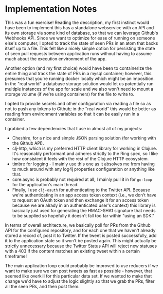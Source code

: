 Implementation Notes
====================
This was a fun exercise! Reading the description, my first instinct would have been to implement this has a standalone webservice with an API and its own storage via some kind of database, so that we can leverage Github's Webhooks API.  Since we want to optimize for ease of running on someone else's computer, I opted to track the state of seen PRs in an atom that backs itself up to a file.  This felt like a nicely simple option for persisting the state of seen pull requests between application runs without having to assume much about the execution environment of the app.

Another option (and my first choice) would have been to containerize the entire thing and track the state of PRs in a mysql container; however, this presumes that you're running docker locally which might be an imposition.  In the "real world" a database storage solution would let us potentially run multiple instances of the app for scale and we also won't need to mount a storage volume (if we're using containers) for the file to write to.

I opted to provide secrets and other configuration via reading a file so as not to push any tokens to Github; in the "real world" this would be better as reading from environment variables so that it can be easily run in a container.

I grabbed a few dependencies that I use in almost all of my projects:

* Cheshire, for a nice and simple JSON parsing solution (for working with the Github API).
* clj-http, which is my preferred HTTP client library for working in Clojure.  It's reasonably performant and adheres strictly to the Ring spec, so I like how consistent it feels with the rest of the Clojure HTTP ecosystem.
* timbre for logging - I mainly use this one as it absolves me from having to muck around with any log4j properties configuration or anything like that.
* core.async is probably not required at all, I mainly pull it in for `go-loop` for the application's main thread.
* Finally, I use `clj-oauth` for authenticating to the Twitter API.  Because we're authenticating in an app access token context (i.e., we don't have to request an OAuth token and then exchange it for an access token because we are alrady in an authenticated user's context) this library is basically just used for generating the HMAC-SHA1 signature that needs to be supplied so hopefully it doesn't fall too far within "using an SDK."

In terms of overall architecture, we basically poll for PRs from the Github API for the configured repository, and for each one that we haven't already stored a record of, post it to Twitter.  If the tweet is posted successfully, add it to the application state so it won't be posted again.  This might actually be strictly unnecessary because the Twitter Status API will reject new statuses with a 403 if the content matches an existing tweet within a certain timeframe!

The main application loop could probably be improved to use reducers if we want to make sure we can post tweets as fast as possible - however, that seemed like overkill for this particular data set.  If we wanted to make that change we'd have to adjust the logic slightly so that we grab the PRs, filter all the seen PRs, and then post them.